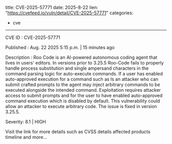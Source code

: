  
title: CVE-2025-57771
date: 2025-8-22
lien: "https://cvefeed.io/vuln/detail/CVE-2025-57771"
categories:
  - cve
---

CVE ID : CVE-2025-57771

Published :  Aug. 22
2025
5:15 p.m. | 15 minutes ago

Description : Roo Code is an AI-powered autonomous coding agent that lives in users' editors. In versions prior to 3.25.5
Roo-Code fails to properly handle process substitution and single ampersand characters in the command parsing logic for auto-execute commands. If a user has enabled auto-approved execution for a command such as ls
an attacker who can submit crafted prompts to the agent may inject arbitrary commands to be executed alongside the intended command. Exploitation requires attacker access to submit prompts and for the user to have enabled auto-approved command execution
which is disabled by default. This vulnerability could allow an attacker to execute arbitrary code. The issue is fixed in version 3.25.5.

Severity: 8.1 | HIGH

Visit the link for more details
such as CVSS details
affected products
timeline
and more...
